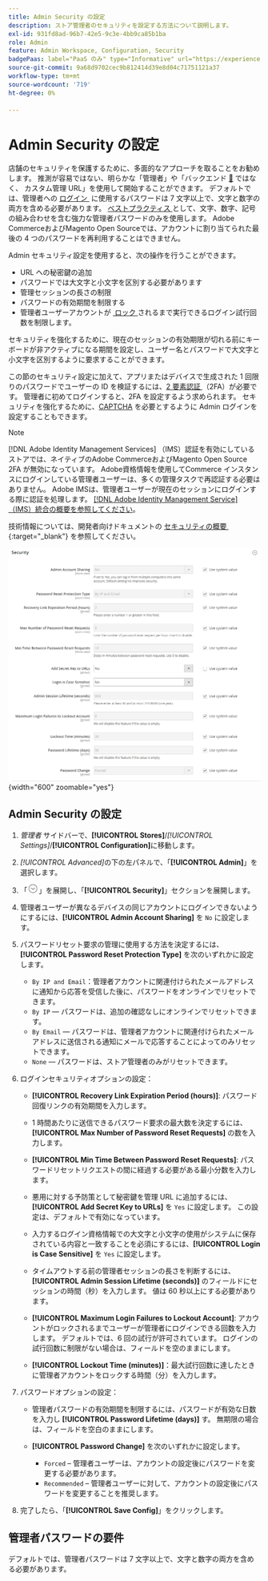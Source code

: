 ```yaml
---
title: Admin Security の設定
description: ストア管理者のセキュリティを設定する方法について説明します。
exl-id: 931fd8ad-96b7-42e5-9c3e-4bb9ca85b1ba
role: Admin
feature: Admin Workspace, Configuration, Security
badgePaas: label="PaaS のみ" type="Informative" url="https://experienceleague.adobe.com/ja/docs/commerce/user-guides/product-solutions" tooltip="Adobe Commerce on Cloud プロジェクト（Adobeが管理する PaaS インフラストラクチャ）およびオンプレミスプロジェクトにのみ適用されます。"
source-git-commit: 9a68d9702cec9b812414d39e8d04c71751121a37
workflow-type: tm+mt
source-wordcount: '719'
ht-degree: 0%

---
```


# Admin Security の設定

店舗のセキュリティを保護するために、多面的なアプローチを取ることをお勧めします。 推測が容易ではない、明らかな「管理者」や「バックエンド [&#128279;](../stores-purchase/store-urls.md#use-a-custom-admin-url) ではなく、 カスタム管理 URL」を使用して開始することができます。 デフォルトでは、管理者への [&#x200B; ログイン &#x200B;](../getting-started/admin-signin.md) に使用するパスワードは 7 文字以上で、文字と数字の両方を含める必要があります。 [&#x200B; ベストプラクティス &#x200B;](https://experienceleague.adobe.com/docs/commerce-operations/implementation-playbook/best-practices/launch/security-best-practices.html?lang=ja) として、文字、数字、記号の組み合わせを含む強力な管理者パスワードのみを使用します。 Adobe CommerceおよびMagento Open Sourceでは、アカウントに割り当てられた最後の 4 つのパスワードを再利用することはできません。

Admin セキュリティ設定を使用すると、次の操作を行うことができます。

- URL への秘密鍵の追加
- パスワードでは大文字と小文字を区別する必要があります
- 管理セッションの長さの制限
- パスワードの有効期間を制限する
- 管理者ユーザーアカウントが [&#x200B; ロック &#x200B;](permissions-users-all.md#locked-users) されるまで実行できるログイン試行回数を制限します。

セキュリティを強化するために、現在のセッションの有効期限が切れる前にキーボードが非アクティブになる期間を設定し、ユーザー名とパスワードで大文字と小文字を区別するように要求することができます。

この節のセキュリティ設定に加えて、アプリまたはデバイスで生成された 1 回限りのパスワードでユーザーの ID を検証するには、[2 要素認証 &#x200B;](security-two-factor-authentication.md) （2FA）が必要です。 管理者に初めてログインすると、2FA を設定するよう求められます。 セキュリティを強化するために、[CAPTCHA](security-captcha.md) を必要とするように Admin ログインを設定することもできます。

>[!NOTE]
>
>[!DNL Adobe Identity Management Services] （IMS）認証を有効にしているストアでは、ネイティブのAdobe CommerceおよびMagento Open Source 2FA が無効になっています。 Adobe資格情報を使用してCommerce インスタンスにログインしている管理者ユーザーは、多くの管理タスクで再認証する必要はありません。 Adobe IMSは、管理者ユーザーが現在のセッションにログインする際に認証を処理します。 [[!DNL Adobe Identity Management Service]  （IMS）統合の概要を参照してください &#x200B;](../getting-started/adobe-ims-integration-overview.md)。

技術情報については、開発者向けドキュメントの [&#x200B; セキュリティの概要 &#x200B;](https://developer.adobe.com/commerce/php/architecture/basics/security/){:target="_blank"} を参照してください。

![&#x200B; 管理者セキュリティ &#x200B;](../configuration-reference/advanced/assets/admin-security.png){width="600" zoomable="yes"}

## Admin Security の設定

1. _管理者_ サイドバーで、**[!UICONTROL Stores]**/_[!UICONTROL Settings]_/**[!UICONTROL Configuration]**&#x200B;に移動します。

1. _[!UICONTROL Advanced]_&#x200B;の下の左パネルで、「**[!UICONTROL Admin]**」を選択します。

1. 「![&#x200B; 展開セレクター &#x200B;](../assets/icon-display-expand.png)」を展開し、「**[!UICONTROL Security]**」セクションを展開します。

1. 管理者ユーザーが異なるデバイスの同じアカウントにログインできないようにするには、**[!UICONTROL Admin Account Sharing]** を `No` に設定します。

1. パスワードリセット要求の管理に使用する方法を決定するには、**[!UICONTROL Password Reset Protection Type]** を次のいずれかに設定します。

   - `By IP and Email`：管理者アカウントに関連付けられたメールアドレスに通知から応答を受信した後に、パスワードをオンラインでリセットできます。
   - `By IP` — パスワードは、追加の確認なしにオンラインでリセットできます。
   - `By Email` — パスワードは、管理者アカウントに関連付けられたメールアドレスに送信される通知にメールで応答することによってのみリセットできます。
   - `None` — パスワードは、ストア管理者のみがリセットできます。

1. ログインセキュリティオプションの設定：

   - **[!UICONTROL Recovery Link Expiration Period (hours)]**: パスワード回復リンクの有効期間を入力します。

   - 1 時間あたりに送信できるパスワード要求の最大数を決定するには、**[!UICONTROL Max Number of Password Reset Requests]** の数を入力します。

   - **[!UICONTROL Min Time Between Password Reset Requests]**: パスワードリセットリクエストの間に経過する必要がある最小分数を入力します。

   - 悪用に対する予防策として秘密鍵を管理 URL に追加するには、**[!UICONTROL Add Secret Key to URLs]** を `Yes` に設定します。 この設定は、デフォルトで有効になっています。

   - 入力するログイン資格情報での大文字と小文字の使用がシステムに保存されている内容と一致することを必須にするには、**[!UICONTROL Login is Case Sensitive]** を `Yes` に設定します。

   - タイムアウトする前の管理者セッションの長さを判断するには、**[!UICONTROL Admin Session Lifetime (seconds)]** のフィールドにセッションの時間（秒）を入力します。 値は 60 秒以上にする必要があります。

   - **[!UICONTROL Maximum Login Failures to Lockout Account]**: アカウントがロックされるまでユーザーが管理者にログインできる回数を入力します。 デフォルトでは、6 回の試行が許可されています。 ログインの試行回数に制限がない場合は、フィールドを空のままにします。

   - **[!UICONTROL Lockout Time (minutes)]**：最大試行回数に達したときに管理者アカウントをロックする時間（分）を入力します。

1. パスワードオプションの設定：

   - 管理者パスワードの有効期間を制限するには、パスワードが有効な日数を入力し **[!UICONTROL Password Lifetime (days)]** す。 無期限の場合は、フィールドを空白のままにします。

   - **[!UICONTROL Password Change]** を次のいずれかに設定します。

      - `Forced` – 管理者ユーザーは、アカウントの設定後にパスワードを変更する必要があります。
      - `Recommended` – 管理者ユーザーに対して、アカウントの設定後にパスワードを変更することを推奨します。

1. 完了したら、「**[!UICONTROL Save Config]**」をクリックします。

## 管理者パスワードの要件

デフォルトでは、管理者パスワードは 7 文字以上で、文字と数字の両方を含める必要があります。
